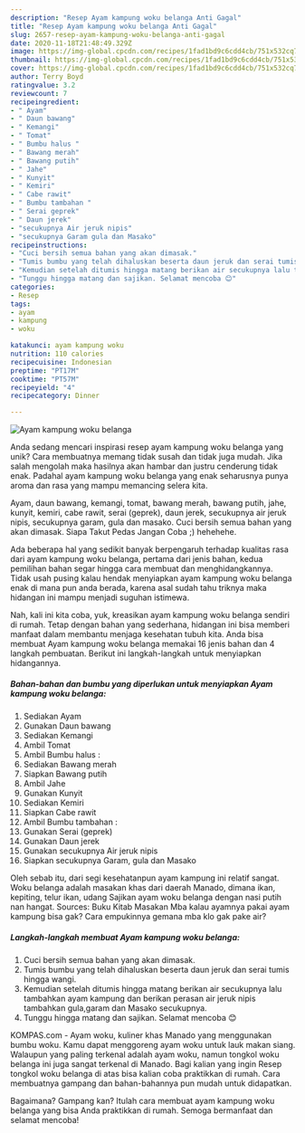 ```yaml
---
description: "Resep Ayam kampung woku belanga Anti Gagal"
title: "Resep Ayam kampung woku belanga Anti Gagal"
slug: 2657-resep-ayam-kampung-woku-belanga-anti-gagal
date: 2020-11-18T21:48:49.329Z
image: https://img-global.cpcdn.com/recipes/1fad1bd9c6cdd4cb/751x532cq70/ayam-kampung-woku-belanga-foto-resep-utama.jpg
thumbnail: https://img-global.cpcdn.com/recipes/1fad1bd9c6cdd4cb/751x532cq70/ayam-kampung-woku-belanga-foto-resep-utama.jpg
cover: https://img-global.cpcdn.com/recipes/1fad1bd9c6cdd4cb/751x532cq70/ayam-kampung-woku-belanga-foto-resep-utama.jpg
author: Terry Boyd
ratingvalue: 3.2
reviewcount: 7
recipeingredient:
- " Ayam"
- " Daun bawang"
- " Kemangi"
- " Tomat"
- " Bumbu halus "
- " Bawang merah"
- " Bawang putih"
- " Jahe"
- " Kunyit"
- " Kemiri"
- " Cabe rawit"
- " Bumbu tambahan "
- " Serai geprek"
- " Daun jerek"
- "secukupnya Air jeruk nipis"
- "secukupnya Garam gula dan Masako"
recipeinstructions:
- "Cuci bersih semua bahan yang akan dimasak."
- "Tumis bumbu yang telah dihaluskan beserta daun jeruk dan serai tumis hingga wangi."
- "Kemudian setelah ditumis hingga matang berikan air secukupnya lalu tambahkan ayam kampung dan berikan perasan air jeruk nipis tambahkan gula,garam dan Masako secukupnya."
- "Tunggu hingga matang dan sajikan. Selamat mencoba 😊"
categories:
- Resep
tags:
- ayam
- kampung
- woku

katakunci: ayam kampung woku 
nutrition: 110 calories
recipecuisine: Indonesian
preptime: "PT17M"
cooktime: "PT57M"
recipeyield: "4"
recipecategory: Dinner

---
```



![Ayam kampung woku belanga](https://img-global.cpcdn.com/recipes/1fad1bd9c6cdd4cb/751x532cq70/ayam-kampung-woku-belanga-foto-resep-utama.jpg)

Anda sedang mencari inspirasi resep ayam kampung woku belanga yang unik? Cara membuatnya memang tidak susah dan tidak juga mudah. Jika salah mengolah maka hasilnya akan hambar dan justru cenderung tidak enak. Padahal ayam kampung woku belanga yang enak seharusnya punya aroma dan rasa yang mampu memancing selera kita.

Ayam, daun bawang, kemangi, tomat, bawang merah, bawang putih, jahe, kunyit, kemiri, cabe rawit, serai (geprek), daun jerek, secukupnya air jeruk nipis, secukupnya garam, gula dan masako. Cuci bersih semua bahan yang akan dimasak. Siapa Takut Pedas Jangan Coba ;) hehehehe.

Ada beberapa hal yang sedikit banyak berpengaruh terhadap kualitas rasa dari ayam kampung woku belanga, pertama dari jenis bahan, kedua pemilihan bahan segar hingga cara membuat dan menghidangkannya. Tidak usah pusing kalau hendak menyiapkan ayam kampung woku belanga enak di mana pun anda berada, karena asal sudah tahu triknya maka hidangan ini mampu menjadi suguhan istimewa.


Nah, kali ini kita coba, yuk, kreasikan ayam kampung woku belanga sendiri di rumah. Tetap dengan bahan yang sederhana, hidangan ini bisa memberi manfaat dalam membantu menjaga kesehatan tubuh kita. Anda bisa membuat Ayam kampung woku belanga memakai 16 jenis bahan dan 4 langkah pembuatan. Berikut ini langkah-langkah untuk menyiapkan hidangannya.

<!--inarticleads1-->

##### Bahan-bahan dan bumbu yang diperlukan untuk menyiapkan Ayam kampung woku belanga:

1. Sediakan  Ayam
1. Gunakan  Daun bawang
1. Sediakan  Kemangi
1. Ambil  Tomat
1. Ambil  Bumbu halus :
1. Sediakan  Bawang merah
1. Siapkan  Bawang putih
1. Ambil  Jahe
1. Gunakan  Kunyit
1. Sediakan  Kemiri
1. Siapkan  Cabe rawit
1. Ambil  Bumbu tambahan :
1. Gunakan  Serai (geprek)
1. Gunakan  Daun jerek
1. Gunakan secukupnya Air jeruk nipis
1. Siapkan secukupnya Garam, gula dan Masako


Oleh sebab itu, dari segi kesehatanpun ayam kampung ini relatif sangat. Woku belanga adalah masakan khas dari daerah Manado, dimana ikan, kepiting, telur ikan, udang Sajikan ayam woku belanga dengan nasi putih nan hangat. Sources: Buku Kitab Masakan Mba kalau ayamnya pakai ayam kampung bisa gak? Cara empukinnya gemana mba klo gak pake air? 

<!--inarticleads2-->

##### Langkah-langkah membuat Ayam kampung woku belanga:

1. Cuci bersih semua bahan yang akan dimasak.
1. Tumis bumbu yang telah dihaluskan beserta daun jeruk dan serai tumis hingga wangi.
1. Kemudian setelah ditumis hingga matang berikan air secukupnya lalu tambahkan ayam kampung dan berikan perasan air jeruk nipis tambahkan gula,garam dan Masako secukupnya.
1. Tunggu hingga matang dan sajikan. Selamat mencoba 😊


KOMPAS.com - Ayam woku, kuliner khas Manado yang menggunakan bumbu woku. Kamu dapat menggoreng ayam woku untuk lauk makan siang. Walaupun yang paling terkenal adalah ayam woku, namun tongkol woku belanga ini juga sangat terkenal di Manado. Bagi kalian yang ingin Resep tongkol woku belanga di atas bisa kalian coba praktikkan di rumah. Cara membuatnya gampang dan bahan-bahannya pun mudah untuk didapatkan. 

Bagaimana? Gampang kan? Itulah cara membuat ayam kampung woku belanga yang bisa Anda praktikkan di rumah. Semoga bermanfaat dan selamat mencoba!
